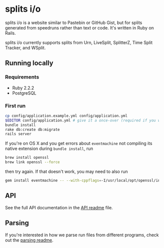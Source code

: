 # splits i/o
splits i/o is a website similar to Pastebin or GitHub Gist, but for splits generated from speedruns rather than text or
code. It's written in Ruby on Rails.

splits i/o currently supports splits from Urn, LiveSplit, SplitterZ, Time Split Tracker, and WSplit.

## Running locally

### Requirements
* Ruby 2.2.2
* PostgreSQL

### First run
```bash
cp config/application.example.yml config/application.yml
$EDITOR config/application.yml # give it a once-over (required if you want local sign in)
bundle install
rake db:create db:migrate
rails server
```

If you're on OS X and you get errors about `eventmachine` not compiling its native extension during `bundle install`,
run

```bash
brew install openssl
brew link openssl --force
```

then try again. If that doesn't work, you may need to also run

```bash
gem install eventmachine -- --with-cppflags=-I/usr/local/opt/openssl/include
```

## API
See the full API documentation in the [API readme](./docs/api.md) file.

## Parsing
If you're interested in how we parse run files from different programs, check out the [parsing
readme](./docs/parsing.md).

[1]: https://github.com/laserlemon/figaro
